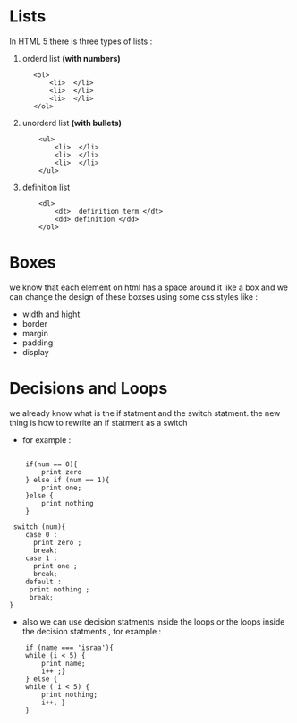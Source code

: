 # Lists 
In HTML 5 there is three types of lists :
1. orderd list **(with numbers)**

  ```
        <ol> 
            <li>  </li>
            <li>  </li>
            <li>  </li>
        </ol>

  ```
2. unorderd list **(with bullets)**

    ```
        <ul> 
            <li>  </li>
            <li>  </li>
            <li>  </li>
        </ul>

    ```
3. definition list 

    ```
        <dl> 
            <dt>  definition term </dt>
            <dd> definition </dd>
        </ol>

    ```

# Boxes 
we know that each element on html has a space around it like a box
and we can change the design of these boxses using some css styles like :
- width and hight
- border 
- margin 
- padding 
- display 


# Decisions and Loops
we already know what is the if statment and the switch statment. 
the new thing is how to rewrite an if statment as a switch    
+ for example :

```

    if(num == 0){
        print zero 
    } else if (num == 1){
        print one;
    }else {
        print nothing 
    }

```

```
 switch (num){
    case 0 :
      print zero ;
      break;
    case 1 :
      print one ;
      break; 
    default :
     print nothing ;
     break;
}

```

+ also we can use decision statments inside the loops or the loops inside the decision statments , for example :

```
    if (name === 'israa'){
    while (i < 5) { 
        print name;
        i++ ;}
    } else { 
    while ( i < 5) { 
        print nothing;
        i++; }
    }

```
  
 